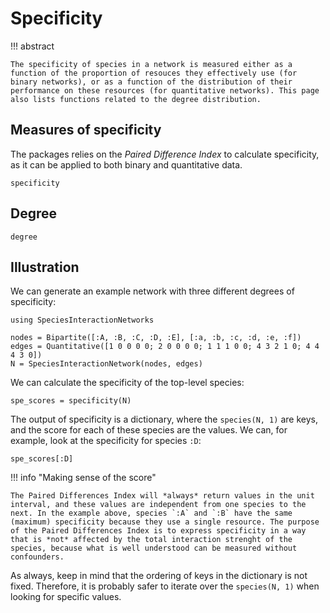 # Specificity

!!! abstract

    The specificity of species in a network is measured either as a function of the proportion of resouces they effectively use (for binary networks), or as a function of the distribution of their performance on these resources (for quantitative networks). This page also lists functions related to the degree distribution.

## Measures of specificity

The packages relies on the *Paired Difference Index* to calculate specificity,
as it can be applied to both binary and quantitative data.

```@docs
specificity
```

## Degree

```@docs
degree
```

## Illustration

We can generate an example network with three different degrees of specificity:

```@example 1
using SpeciesInteractionNetworks

nodes = Bipartite([:A, :B, :C, :D, :E], [:a, :b, :c, :d, :e, :f])
edges = Quantitative([1 0 0 0 0; 2 0 0 0 0; 1 1 1 0 0; 4 3 2 1 0; 4 4 4 3 0])
N = SpeciesInteractionNetwork(nodes, edges)
```

We can calculate the specificity of the top-level species:

```@example 1
spe_scores = specificity(N)
```

The output of specificity is a dictionary, where the `species(N, 1)` are keys,
and the score for each of these species are the values. We can, for example,
look at the specificity for species `:D`:

```@example 1
spe_scores[:D]
```

!!! info "Making sense of the score"

    The Paired Differences Index will *always* return values in the unit interval, and these values are independent from one species to the next. In the example above, species `:A` and `:B` have the same (maximum) specificity because they use a single resource. The purpose of the Paired Differences Index is to express specificity in a way that is *not* affected by the total interaction strenght of the species, because what is well understood can be measured without confounders.

As always, keep in mind that the ordering of keys in the dictionary is not
fixed. Therefore, it is probably safer to iterate over the `species(N, 1)` when
looking for specific values.
